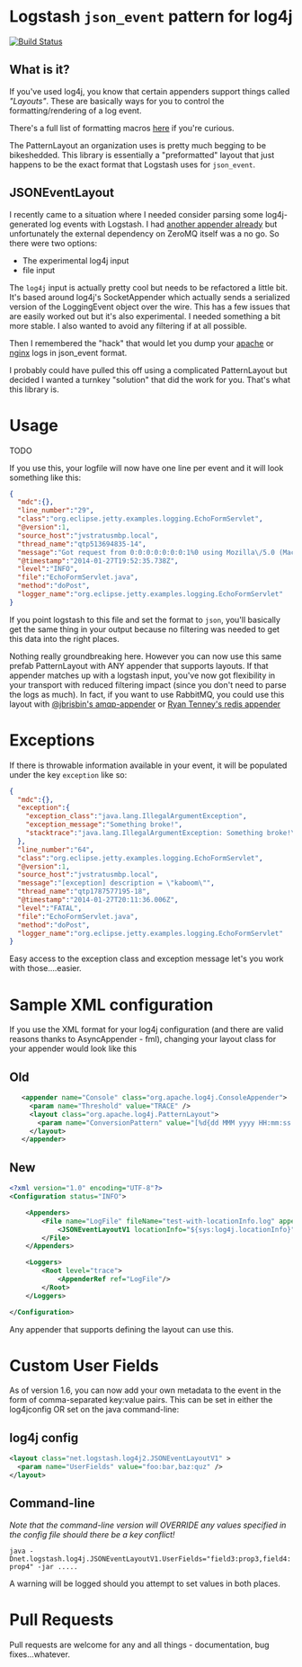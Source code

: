 # Logstash `json_event` pattern for log4j

[![Build Status](https://travis-ci.org/lusis/log4j-jsonevent-layout.png)](https://travis-ci.org/lusis/log4j-jsonevent-layout)

## What is it?
If you've used log4j, you know that certain appenders support things called _"Layouts"_. These are basically ways for you to control the formatting/rendering of a log event.

There's a full list of formatting macros [here](http://logging.apache.org/log4j/1.2/apidocs/org/apache/log4j/PatternLayout.html) if you're curious.

The PatternLayout an organization uses is pretty much begging to be bikeshedded. This library is essentially a "preformatted" layout that just happens to be the exact format that Logstash uses for `json_event`.

## JSONEventLayout
I recently came to a situation where I needed consider parsing some log4j-generated log events with Logstash. I had [another appender already](https://github.com/lusis/zmq-appender) but unfortunately the external dependency on ZeroMQ itself was a no go. So there were two options:

- The experimental log4j input
- file input

The `log4j` input is actually pretty cool but needs to be refactored a little bit. It's based around log4j's SocketAppender which actually sends a serialized version of the LoggingEvent object over the wire. This has a few issues that are easily worked out but it's also experimental. I needed something a bit more stable. I also wanted to avoid any filtering if at all possible.

Then I remembered the "hack" that would let you dump your [apache](http://cookbook.logstash.net/recipes/apache-json-logs/) or [nginx](http://blog.pkhamre.com/2012/08/23/logging-to-logstash-json-format-in-nginx/) logs in json_event format.

I probably could have pulled this off using a complicated PatternLayout but decided I wanted a turnkey "solution" that did the work for you. That's what this library is.

# Usage

TODO

If you use this, your logfile will now have one line per event and it will look something like this:

```json
{
  "mdc":{},
  "line_number":"29",
  "class":"org.eclipse.jetty.examples.logging.EchoFormServlet",
  "@version":1,
  "source_host":"jvstratusmbp.local",
  "thread_name":"qtp513694835-14",
  "message":"Got request from 0:0:0:0:0:0:0:1%0 using Mozilla\/5.0 (Macintosh; Intel Mac OS X 10_9_1) AppleWebKit\/537.36 (KHTML, like Gecko) Chrome\/32.0.1700.77 Safari\/537.36",
  "@timestamp":"2014-01-27T19:52:35.738Z",
  "level":"INFO",
  "file":"EchoFormServlet.java",
  "method":"doPost",
  "logger_name":"org.eclipse.jetty.examples.logging.EchoFormServlet"
}
```

If you point logstash to this file and set the format to `json`, you'll basically get the same thing in your output because no filtering was needed to get this data into the right places.

Nothing really groundbreaking here. However you can now use this same prefab PatternLayout with ANY appender that supports layouts. If that appender matches up with a logstash input, you've now got flexibility in your transport with reduced filtering impact (since you don't need to parse the logs as much). In fact, if you want to use RabbitMQ, you could use this layout with [@jbrisbin's amqp-appender](https://github.com/jbrisbin/vcloud/tree/master/amqp-appender) or [Ryan Tenney's redis appender](https://github.com/ryantenney/log4j-redis-appender)

# Exceptions

If there is throwable information available in your event, it will be populated under the key `exception` like so:

```json
{
  "mdc":{},
  "exception":{
    "exception_class":"java.lang.IllegalArgumentException",
    "exception_message":"Something broke!",
    "stacktrace":"java.lang.IllegalArgumentException: Something broke!\n\tat org.eclipse.jetty.examples.logging.EchoFormServlet.doPost(EchoFormServlet.java:64)\n\tat javax.servlet.http.HttpServlet.service(HttpServlet.java:755)\n\tat javax.servlet.http.HttpServlet.service(HttpServlet.java:848)\n\tat org.eclipse.jetty.servlet.ServletHolder.handle(ServletHolder.java:684)\n\tat org.eclipse.jetty.servlet.ServletHandler.doHandle(ServletHandler.java:501)\n\tat org.eclipse.jetty.server.handler.ScopedHandler.handle(ScopedHandler.java:137)\n\tat org.eclipse.jetty.security.SecurityHandler.handle(SecurityHandler.java:533)\n\tat org.eclipse.jetty.server.session.SessionHandler.doHandle(SessionHandler.java:231)\n\tat org.eclipse.jetty.server.handler.ContextHandler.doHandle(ContextHandler.java:1086)\n\tat org.eclipse.jetty.servlet.ServletHandler.doScope(ServletHandler.java:428)\n\tat org.eclipse.jetty.server.session.SessionHandler.doScope(SessionHandler.java:193)\n\tat org.eclipse.jetty.server.handler.ContextHandler.doScope(ContextHandler.java:1020)\n\tat org.eclipse.jetty.server.handler.ScopedHandler.handle(ScopedHandler.java:135)\n\tat org.eclipse.jetty.server.handler.ContextHandlerCollection.handle(ContextHandlerCollection.java:255)\n\tat org.eclipse.jetty.server.handler.HandlerCollection.handle(HandlerCollection.java:154)\n\tat org.eclipse.jetty.server.handler.HandlerWrapper.handle(HandlerWrapper.java:116)\n\tat org.eclipse.jetty.server.Server.handle(Server.java:370)\n\tat org.eclipse.jetty.server.AbstractHttpConnection.handleRequest(AbstractHttpConnection.java:494)\n\tat org.eclipse.jetty.server.AbstractHttpConnection.content(AbstractHttpConnection.java:982)\n\tat org.eclipse.jetty.server.AbstractHttpConnection$RequestHandler.content(AbstractHttpConnection.java:1043)\n\tat org.eclipse.jetty.http.HttpParser.parseNext(HttpParser.java:865)\n\tat org.eclipse.jetty.http.HttpParser.parseAvailable(HttpParser.java:240)\n\tat org.eclipse.jetty.server.AsyncHttpConnection.handle(AsyncHttpConnection.java:82)\n\tat org.eclipse.jetty.io.nio.SelectChannelEndPoint.handle(SelectChannelEndPoint.java:667)\n\tat org.eclipse.jetty.io.nio.SelectChannelEndPoint$1.run(SelectChannelEndPoint.java:52)\n\tat org.eclipse.jetty.util.thread.QueuedThreadPool.runJob(QueuedThreadPool.java:608)\n\tat org.eclipse.jetty.util.thread.QueuedThreadPool$3.run(QueuedThreadPool.java:543)\n\tat java.lang.Thread.run(Thread.java:695)"
  },
  "line_number":"64",
  "class":"org.eclipse.jetty.examples.logging.EchoFormServlet",
  "@version":1,
  "source_host":"jvstratusmbp.local",
  "message":"[exception] description = \"kaboom\"",
  "thread_name":"qtp1787577195-18",
  "@timestamp":"2014-01-27T20:11:36.006Z",
  "level":"FATAL",
  "file":"EchoFormServlet.java",
  "method":"doPost",
  "logger_name":"org.eclipse.jetty.examples.logging.EchoFormServlet"
}
```

Easy access to the exception class and exception message let's you work with those....easier.

# Sample XML configuration
If you use the XML format for your log4j configuration (and there are valid reasons thanks to AsyncAppender - fml), changing your layout class for your appender would look like this

## Old
```xml
   <appender name="Console" class="org.apache.log4j.ConsoleAppender">
     <param name="Threshold" value="TRACE" />
     <layout class="org.apache.log4j.PatternLayout">
       <param name="ConversionPattern" value="[%d{dd MMM yyyy HH:mm:ss.SSS}] [%p.%c] %m%n" />
     </layout>
   </appender>
```

## New
```xml
<?xml version="1.0" encoding="UTF-8"?>
<Configuration status="INFO">

    <Appenders>
        <File name="LogFile" fileName="test-with-locationInfo.log" append="false">
            <JSONEventLayoutV1 locationInfo="${sys:log4j.locationInfo}" UserFields="app:my-test"/>
        </File>
    </Appenders>

    <Loggers>
        <Root level="trace">
            <AppenderRef ref="LogFile"/>
        </Root>
    </Loggers>

</Configuration>

```

Any appender that supports defining the layout can use this.

# Custom User Fields
As of version 1.6, you can now add your own metadata to the event in the form of comma-separated key:value pairs. This can be set in either the log4jconfig OR set on the java command-line:

## log4j config
```xml
<layout class="net.logstash.log4j2.JSONEventLayoutV1" >
  <param name="UserFields" value="foo:bar,baz:quz" />
</layout>
```


## Command-line
*Note that the command-line version will OVERRIDE any values specified in the config file should there be a key conflict!*

`java -Dnet.logstash.log4j.JSONEventLayoutV1.UserFields="field3:prop3,field4:prop4" -jar .....`

A warning will be logged should you attempt to set values in both places.

# Pull Requests
Pull requests are welcome for any and all things - documentation, bug fixes...whatever.
